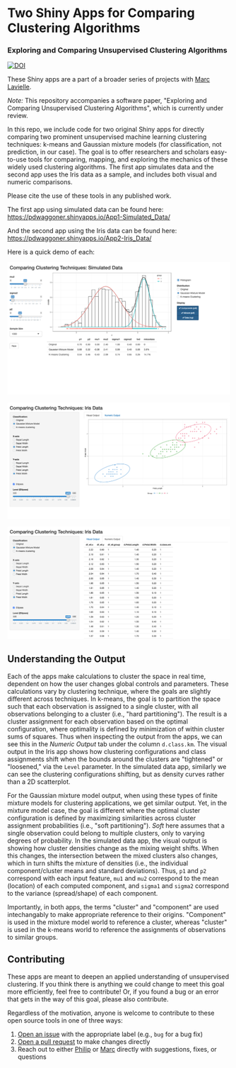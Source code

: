 # Two Shiny Apps for Comparing Clustering Algorithms
### Exploring and Comparing Unsupervised Clustering Algorithms

[![DOI](https://zenodo.org/badge/DOI/10.5281/zenodo.2595293.svg)](https://doi.org/10.5281/zenodo.2595293)

These Shiny apps are a part of a broader series of projects with [Marc Lavielle](http://www.cmap.polytechnique.fr/~lavielle/).

_Note:_ This repository accompanies a software paper, "Exploring and Comparing Unsupervised Clustering Algorithms", which is currently under review.

In this repo, we include code for two original Shiny apps for directly comparing two prominent unsupervised machine learning clustering techniques: k-means and Gaussian mixture models (for classification, not prediction, in our case). The goal is to offer researchers and scholars easy-to-use tools for comparing, mapping, and exploring the mechanics of these widely used clustering algorithms. The first app simulates data and the second app uses the Iris data as a sample, and includes both visual and numeric comparisons. 

Please cite the use of these tools in any published work.

The first app using simulated data can be found here: <https://pdwaggoner.shinyapps.io/App1-Simulated_Data/>

And the second app using the Iris data can be found here: <https://pdwaggoner.shinyapps.io/App2-Iris_Data/>

Here is a quick demo of each:

![App 1: Simulated Data](sim.png)

![App 2: Iris Data (Visual)](iris_viz.png)

![App 2: Iris Data (Numeric)](iris_num.png)

## Understanding the Output

Each of the apps make calculations to cluster the space in real time, dependent on how the user changes global controls and parameters. These calculations vary by clustering technique, where the goals are slightly different across techniques. In k-means, the goal is to partition the space such that each observation is assigned to a single cluster, with all observations belonging to a cluster (i.e., "hard partitioning"). The result is a cluster assignment for each observation based on the optimal configuration, where optimality is defined by minimization of within cluster sums of squares.  Thus when inspecting the output from the apps, we can see this in the *Numeric Output* tab under the column `d.class.km`. The visual output in the Iris app shows how clustering configurations and class assignments shift when the bounds around the clusters are "tightened" or "loosened," via the `Level` parameter. In the simulated data app, similarly we can see the clustering configurations shifting, but as density curves rather than a 2D scatterplot. 

For the Gaussian mixture model output, when using these types of finite mixture models for clustering applications, we get similar output. Yet, in the mixture model case, the goal is different where the optimal cluster configuration is defined by maximizing similarities across cluster assignment probabilities (i.e., "soft partitioning"). *Soft* here assumes that a single observation could belong to multiple clusters, only to varying degrees of probability. In the simulated data app, the visual output is showing how cluster densities change as the mixing weight shifts. When this changes, the intersection between the mixed clusters also changes, which in turn shifts the mixture of densities (i.e., the individual component/cluster means and standard deviations). Thus, `p1` and `p2` correspond with each input feature, `mu1` and `mu2` correspond to the mean (location) of each computed component, and `sigma1` and `sigma2` correspond to the variance (spread/shape) of each component. 

Importantly, in both apps, the terms "cluster" and "component" are used intechangably to make appropriate reference to their origins. "Component" is used in the mixture model world to reference a cluster, whereas "cluster" is used in the k-means world to reference the assignments of observations to similar groups. 

## Contributing

These apps are meant to deepen an applied understanding of unsupervised clustering. If you think there is anything we could change to meet this goal more efficiently, feel free to contribute! Or, if you found a bug or an error that gets in the way of this goal, please also contribute. 

Regardless of the motivation, anyone is welcome to contribute to these open source tools in one of three ways:

1. [Open an issue](https://github.com/pdwaggoner/clustering_Shiny/issues) with the appropriate label (e.g., `bug` for a bug fix)
2. [Open a pull request](https://github.com/pdwaggoner/clustering_Shiny/pulls) to make changes directly
3. Reach out to either [Philip](https://pdwaggoner.github.io/) or [Marc](http://www.cmap.polytechnique.fr/~lavielle/) directly with suggestions, fixes, or questions

